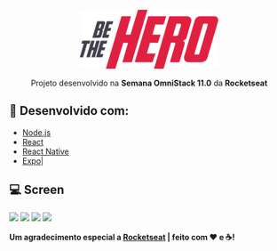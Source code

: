 <p align="center">
<img alt="BeTheHero" title="#BeTheHero" src="https://github.com/vespidhook/BeTheHero/blob/master/mobile/src/assets/logo@3x.png?raw=true" width="250px" /></p>

<p align="center">Projeto desenvolvido na <strong>Semana OmniStack 11.0</strong> da <strong>Rocketseat</strong></p>
<p align="center">

## 🚀 Desenvolvido com:

- [Node.js](https://nodejs.org/en/) 
- [React](https://reactjs.org)
- [React Native](https://facebook.github.io/react-native/)
- [Expo](https://expo.io/)|

## :computer: Screen

<img align="center" src="https://media-exp1.licdn.com/dms/image/C4D22AQHz6Vt4oGpqow/feedshare-shrink_2048_1536/0?e=1588204800&v=beta&t=-6W8s5NwiMC1mdmYUH5aS7wahdAWb52EsNa548xYyMI"></img>
<img align="center" src="https://media-exp1.licdn.com/dms/image/C4D22AQHz6Vt4oGpqow/feedshare-shrink_2048_1536/0?e=1588204800&v=beta&t=-6W8s5NwiMC1mdmYUH5aS7wahdAWb52EsNa548xYyMI"></img>
<img align="center" src="https://media-exp1.licdn.com/dms/image/C4D22AQHz6Vt4oGpqow/feedshare-shrink_2048_1536/0?e=1588204800&v=beta&t=-6W8s5NwiMC1mdmYUH5aS7wahdAWb52EsNa548xYyMI"></img>
<img align="center" src="https://media-exp1.licdn.com/dms/image/C4D22AQHz6Vt4oGpqow/feedshare-shrink_2048_1536/0?e=1588204800&v=beta&t=-6W8s5NwiMC1mdmYUH5aS7wahdAWb52EsNa548xYyMI"></img>

#### Um agradecimento especial a [Rocketseat](https://www.rocketseat.com.br) | feito com ❤ e ☕!
